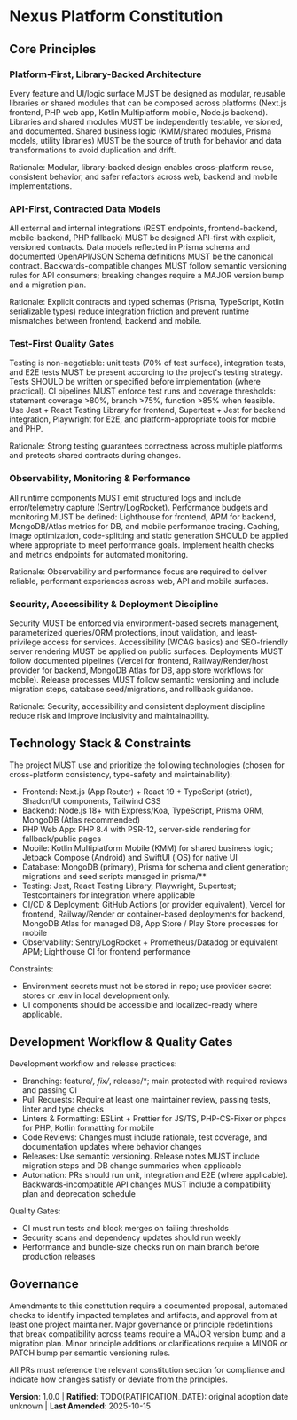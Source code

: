 <!--
Sync Impact Report
- Version change: unknown → 1.0.0
- Modified principles:
  - [PRINCIPLE_1_NAME] → Platform-First, Library-Backed Architecture
  - [PRINCIPLE_2_NAME] → API-First, Contracted Data Models
  - [PRINCIPLE_3_NAME] → Test-First Quality Gates
  - [PRINCIPLE_4_NAME] → Observability, Monitoring & Performance
  - [PRINCIPLE_5_NAME] → Security, Accessibility & Deployment Discipline
- Added sections: Technology Stack & Constraints, Development Workflow & Quality Gates
- Removed sections: none
- Templates requiring updates:
  - .specify/templates/plan-template.md ⚠ pending
  - .specify/templates/spec-template.md ⚠ pending
  - .specify/templates/tasks-template.md ⚠ pending
  - .specify/templates/commands/*.md ⚠ pending
  - README.md ⚠ pending
  - docs/quickstart.md ⚠ pending
- Follow-up TODOs:
  - RATIFICATION_DATE: TODO(RATIFICATION_DATE): original adoption date unknown
-->

# Nexus Platform Constitution

## Core Principles

### Platform-First, Library-Backed Architecture

Every feature and UI/logic surface MUST be designed as modular, reusable libraries or shared modules that can be composed across platforms (Next.js frontend, PHP web app, Kotlin Multiplatform mobile, Node.js backend). Libraries and shared modules MUST be independently testable, versioned, and documented. Shared business logic (KMM/shared modules, Prisma models, utility libraries) MUST be the source of truth for behavior and data transformations to avoid duplication and drift.

Rationale: Modular, library-backed design enables cross-platform reuse, consistent behavior, and safer refactors across web, backend and mobile implementations.

### API-First, Contracted Data Models

All external and internal integrations (REST endpoints, frontend-backend, mobile-backend, PHP fallback) MUST be designed API-first with explicit, versioned contracts. Data models reflected in Prisma schema and documented OpenAPI/JSON Schema definitions MUST be the canonical contract. Backwards-compatible changes MUST follow semantic versioning rules for API consumers; breaking changes require a MAJOR version bump and a migration plan.

Rationale: Explicit contracts and typed schemas (Prisma, TypeScript, Kotlin serializable types) reduce integration friction and prevent runtime mismatches between frontend, backend and mobile.

### Test-First Quality Gates

Testing is non-negotiable: unit tests (70% of test surface), integration tests, and E2E tests MUST be present according to the project's testing strategy. Tests SHOULD be written or specified before implementation (where practical). CI pipelines MUST enforce test runs and coverage thresholds: statement coverage >80%, branch >75%, function >85% when feasible. Use Jest + React Testing Library for frontend, Supertest + Jest for backend integration, Playwright for E2E, and platform-appropriate tools for mobile and PHP.

Rationale: Strong testing guarantees correctness across multiple platforms and protects shared contracts during changes.

### Observability, Monitoring & Performance

All runtime components MUST emit structured logs and include error/telemetry capture (Sentry/LogRocket). Performance budgets and monitoring MUST be defined: Lighthouse for frontend, APM for backend, MongoDB/Atlas metrics for DB, and mobile performance tracing. Caching, image optimization, code-splitting and static generation SHOULD be applied where appropriate to meet performance goals. Implement health checks and metrics endpoints for automated monitoring.

Rationale: Observability and performance focus are required to deliver reliable, performant experiences across web, API and mobile surfaces.

### Security, Accessibility & Deployment Discipline

Security MUST be enforced via environment-based secrets management, parameterized queries/ORM protections, input validation, and least-privilege access for services. Accessibility (WCAG basics) and SEO-friendly server rendering MUST be applied on public surfaces. Deployments MUST follow documented pipelines (Vercel for frontend, Railway/Render/host provider for backend, MongoDB Atlas for DB, app store workflows for mobile). Release processes MUST follow semantic versioning and include migration steps, database seed/migrations, and rollback guidance.

Rationale: Security, accessibility and consistent deployment discipline reduce risk and improve inclusivity and maintainability.

## Technology Stack & Constraints

The project MUST use and prioritize the following technologies (chosen for cross-platform consistency, type-safety and maintainability):

- Frontend: Next.js (App Router) + React 19 + TypeScript (strict), Shadcn/UI components, Tailwind CSS
- Backend: Node.js 18+ with Express/Koa, TypeScript, Prisma ORM, MongoDB (Atlas recommended)
- PHP Web App: PHP 8.4 with PSR-12, server-side rendering for fallback/public pages
- Mobile: Kotlin Multiplatform Mobile (KMM) for shared business logic; Jetpack Compose (Android) and SwiftUI (iOS) for native UI
- Database: MongoDB (primary), Prisma for schema and client generation; migrations and seed scripts managed in prisma/\*\*
- Testing: Jest, React Testing Library, Playwright, Supertest; Testcontainers for integration where applicable
- CI/CD & Deployment: GitHub Actions (or provider equivalent), Vercel for frontend, Railway/Render or container-based deployments for backend, MongoDB Atlas for managed DB, App Store / Play Store processes for mobile
- Observability: Sentry/LogRocket + Prometheus/Datadog or equivalent APM; Lighthouse CI for frontend performance

Constraints:

- Environment secrets must not be stored in repo; use provider secret stores or .env in local development only.
- UI components should be accessible and localized-ready where applicable.

## Development Workflow & Quality Gates

Development workflow and release practices:

- Branching: feature/_, fix/_, release/\*; main protected with required reviews and passing CI
- Pull Requests: Require at least one maintainer review, passing tests, linter and type checks
- Linters & Formatting: ESLint + Prettier for JS/TS, PHP-CS-Fixer or phpcs for PHP, Kotlin formatting for mobile
- Code Reviews: Changes must include rationale, test coverage, and documentation updates where behavior changes
- Releases: Use semantic versioning. Release notes MUST include migration steps and DB change summaries when applicable
- Automation: PRs should run unit, integration and E2E (where applicable). Backwards-incompatible API changes MUST include a compatibility plan and deprecation schedule

Quality Gates:

- CI must run tests and block merges on failing thresholds
- Security scans and dependency updates should run weekly
- Performance and bundle-size checks run on main branch before production releases

## Governance

Amendments to this constitution require a documented proposal, automated checks to identify impacted templates and artifacts, and approval from at least one project maintainer. Major governance or principle redefinitions that break compatibility across teams require a MAJOR version bump and a migration plan. Minor principle additions or clarifications require a MINOR or PATCH bump per semantic versioning rules.

All PRs must reference the relevant constitution section for compliance and indicate how changes satisfy or deviate from the principles.

**Version**: 1.0.0 | **Ratified**: TODO(RATIFICATION_DATE): original adoption date unknown | **Last Amended**: 2025-10-15

